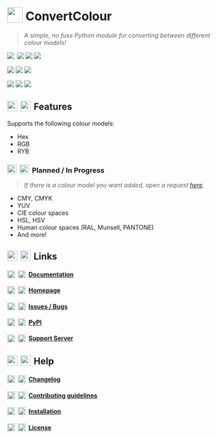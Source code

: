 # <img width="36" style="vertical-align: bottom; padding-bottom: 2px; margin-right: 7px;" src="https://github.com/Pigeon43/ConvertColour/blob/main/assets/logo-purple.png" />ConvertColour</h1>
> *A simple, no fuss Python module for converting between different colour models!*

[<img align="left" style="margin-right: 7px;" src="https://github-readme-stats.vercel.app/api/pin/?username=Pigeon43&repo=ConvertColour&theme=transparent&title_color=ffb000&icon_color=785ef0text_color=bcb6ad&&locale=en" />](https://github.com/Pigeon43/ConvertColour)

<a href="https://pypi.org/project/convertcolour"><img src="https://img.shields.io/pypi/v/ConvertColour?label=Version" /></a> <a href="https://pypi.org/project/convertcolour"><img src="https://img.shields.io/pypi/status/ConvertColour?label=Status" /></a> <a href="http://convertcolour.rtfd.io/"><img src="https://img.shields.io/readthedocs/convertcolour?label=Docs" /></a>

<a href="https://pypi.org/project/convertcolour"><img src="https://img.shields.io/pypi/pyversions/ConvertColour?label=Python" /></a> <a href="https://github.com/Pigeon43/ConvertColour/blob/main/LICENSE"><img src="https://img.shields.io/pypi/l/ConvertColour?label=License" /></a> <a href="https://github.com/Pigeon43/ConvertColour"><img src="https://img.shields.io/github/languages/code-size/Pigeon43/ConvertColour?label=Size" /></a>

<a href="https://github.com/Pigeon43/ConvertColour"><img src="https://img.shields.io/github/downloads/Pigeon43/ConvertColour/total?label=GitHub%20Downloads" /></a> <a href="https://pypi.org/project/convertcolour"><img src="https://img.shields.io/pypi/dd/ConvertColour?label=PyPI%20Downloads" /></a> <a href="https://github.com/Pigeon43/ConvertColour"><img src="https://img.shields.io/github/issues-raw/Pigeon43/ConvertColour?label=Issues" /></a>
<!-- <a href="https://github.com/Pigeon43/ConvertColour"><img src="https://img.shields.io/github/checks-status/Pigeon43/ConvertColour/main?label=Checks" /></a> -->

## <img width="24" style="vertical-align: bottom; padding-bottom: 2px; margin-right: 7px;" src="https://github.com/Pigeon43/GitHub-icons/blob/main/light/color-fg-default/tools-24.svg#gh-light-mode-only" alt="" /><img width="24" style="vertical-align: bottom; padding-bottom: 2px; margin-right: 7px;" src="https://github.com/Pigeon43/GitHub-icons/blob/main/dark/color-fg-default/tools-24.svg#gh-dark-mode-only" alt="" />Features
Supports the following colour models:
* Hex
* RGB
* RYB

### <img width="22" style="vertical-align: bottom; padding-bottom: 0.5px; margin-right: 7px;" src="https://github.com/Pigeon43/GitHub-icons/blob/main/light/color-fg-default/clock-24.svg#gh-light-mode-only" alt="" /><img width="22" style="vertical-align: bottom; padding-bottom: 0.5px; margin-right: 7px;" src="https://github.com/Pigeon43/GitHub-icons/blob/main/dark/color-fg-default/clock-24.svg#gh-dark-mode-only" alt="" />Planned / In Progress
> *If there is a colour model you want added, open a request [here](https://github.com/Pigeon43/ConvertColour/issues/new?assignees=Pigeon43&labels=%F0%9F%8F%97+Enhancement&template=colour-model-request.md&title=Colour+model+request%3A+).*
* CMY, CMYK
* YUV
* CIE colour spaces
* HSL, HSV
* Human colour spaces (RAL, Munsell, PANTONE)
* And more!

## <img width="24" style="vertical-align: bottom; padding-bottom: 2px; margin-right: 7px;" src="https://github.com/Pigeon43/GitHub-icons/blob/main/light/color-fg-default/link-24.svg#gh-light-mode-only" alt="" /><img width="24" style="vertical-align: bottom; padding-bottom: 2px; margin-right: 7px;" src="https://github.com/Pigeon43/GitHub-icons/blob/main/dark/color-fg-default/link-24.svg#gh-dark-mode-only" alt="" />Links
#### <img width="18" style="vertical-align: bottom; margin-right: 7px;" src="https://github.com/Pigeon43/GitHub-icons/blob/main/light/color-fg-default/book-16.svg#gh-light-mode-only" alt="" /><img width="18" style="vertical-align: bottom; margin-right: 7px;" src="https://github.com/Pigeon43/GitHub-icons/blob/main/dark/color-fg-default/book-16.svg#gh-dark-mode-only" alt="" />[Documentation](http://convertcolour.rtfd.io/)
#### <img width="18" style="vertical-align: bottom; margin-right: 7px;" src="https://github.com/Pigeon43/GitHub-icons/blob/main/light/color-fg-default/mark-github-16.svg#gh-light-mode-only" alt="" /><img width="18" style="vertical-align: bottom; margin-right: 7px;" src="https://github.com/Pigeon43/GitHub-icons/blob/main/dark/color-fg-default/mark-github-16.svg#gh-dark-mode-only" alt="" />[Homepage](https://github.com/Pigeon43/ConvertColour)
#### <img width="18" style="vertical-align: bottom; margin-right: 7px;" src="https://github.com/Pigeon43/GitHub-icons/blob/main/light/color-fg-default/bug-16.svg#gh-light-mode-only" alt="" /><img width="18" style="vertical-align: bottom; margin-right: 7px;" src="https://github.com/Pigeon43/GitHub-icons/blob/main/dark/color-fg-default/bug-16.svg#gh-dark-mode-only" alt="" />[Issues / Bugs](https://github.com/Pigeon43/ConvertColour/issues)
#### <img width="18" style="vertical-align: bottom; margin-right: 7px;" src="https://github.com/Pigeon43/GitHub-icons/blob/main/light/color-fg-default/package-16.svg#gh-light-mode-only" alt="" /><img width="18" style="vertical-align: bottom; margin-right: 7px;" src="https://github.com/Pigeon43/GitHub-icons/blob/main/dark/color-fg-default/package-16.svg#gh-dark-mode-only" alt="" />[PyPI](https://pypi.org/project/convertcolour/)
#### <img width="18" style="vertical-align: middle; padding-bottom: 2px; margin-right: 7px;" src="https://github.com/Pigeon43/Discord-icons/blob/main/light/header-primary/discordMark.svg#gh-light-mode-only" alt="" /><img width="18" style="vertical-align: bottom; padding-bottom: 2px; margin-right: 7px;" src="https://github.com/Pigeon43/Discord-icons/blob/main/dark/header-primary/discordMark.svg#gh-dark-mode-only" alt="" />[Support Server](https://discord.gg/MyPTZBH4Q8)

## <img width="24" style="vertical-align: bottom; padding-bottom: 2px; margin-right: 7px;" src="https://github.com/Pigeon43/GitHub-icons/blob/main/light/color-fg-default/info-24.svg#gh-light-mode-only" alt="" /><img width="24" style="vertical-align: bottom; padding-bottom: 2px; margin-right: 7px;" src="https://github.com/Pigeon43/GitHub-icons/blob/main/dark/color-fg-default/info-24.svg#gh-dark-mode-only" alt="" />Help
#### <img width="18" style="vertical-align: bottom; margin-right: 7px;" src="https://github.com/Pigeon43/GitHub-icons/blob/main/light/color-fg-default/diff-16.svg#gh-light-mode-only" alt="" /><img width="18" style="vertical-align: bottom; margin-right: 7px;" src="https://github.com/Pigeon43/GitHub-icons/blob/main/dark/color-fg-default/diff-16.svg#gh-dark-mode-only" alt="" />[Changelog](https://github.com/Pigeon43/ConvertColour/blob/main/CHANGELOG.md)
#### <img width="18" style="vertical-align: bottom; margin-right: 7px;" src="https://github.com/Pigeon43/GitHub-icons/blob/main/light/color-fg-default/people-16.svg#gh-light-mode-only" alt="" /><img width="18" style="vertical-align: bottom; margin-right: 7px;" src="https://github.com/Pigeon43/GitHub-icons/blob/main/dark/color-fg-default/people-16.svg#gh-dark-mode-only" alt="" />[Contributing guidelines](https://github.com/Pigeon43/ConvertColour/blob/main/CONTRIBUTING)
#### <img width="18" style="vertical-align: bottom; margin-right: 7px;" src="https://github.com/Pigeon43/GitHub-icons/blob/main/light/color-fg-default/download-16.svg#gh-light-mode-only" alt="" /><img width="18" style="vertical-align: bottom; margin-right: 7px;" src="https://github.com/Pigeon43/GitHub-icons/blob/main/dark/color-fg-default/download-16.svg#gh-dark-mode-only" alt="" />[Installation](https://github.com/Pigeon43/ConvertColour/blob/main/INSTALL.md)
#### <img width="18" style="vertical-align: bottom; margin-right: 7px;" src="https://github.com/Pigeon43/GitHub-icons/blob/main/light/color-fg-default/law-16.svg#gh-light-mode-only" alt="" /><img width="18" style="vertical-align: bottom; margin-right: 7px;" src="https://github.com/Pigeon43/GitHub-icons/blob/main/dark/color-fg-default/law-16.svg#gh-dark-mode-only" alt="" />[License](https://github.com/Pigeon43/ConvertColour/blob/main/LICENSE)